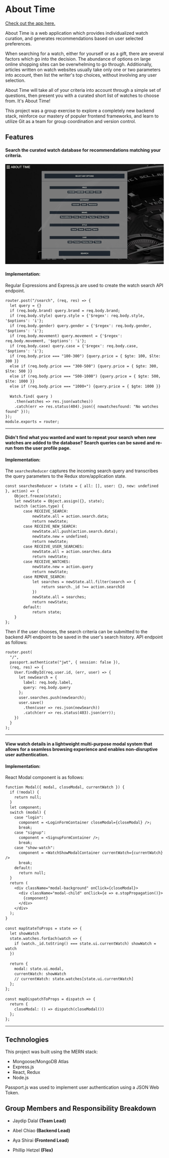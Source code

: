 # About Time

[Check out the app here.](https://about--time.herokuapp.com/)

About Time is a web application which provides individualized watch curation, and generates recommendations based on user selected preferences.

When searching for a watch, either for yourself or as a gift, there are several factors which go into the decision. The abundance of options on large online shopping sites can be overwhelming to go through. Additionally, articles written on watch websites usually take only one or two parameters into account, then list the writer's top choices, without involving any user selection.

About Time will take all of your criteria into account through a simple set of questions, then present you with a curated short list of watches to choose from. It's About Time!

This project was a group exercise to explore a completely new backend stack, reinforce our mastery of populer frontend frameworks, and learn to utilize Git as a team for group coordination and version control.


## Features
#### Search the curated watch database for recommendations matching your criteria.
![Search demo](img/aboutTime.png)

#### Implementation:
Regular Expressions and Express.js are used to create the watch search API endpoint.
```
router.post("/search", (req, res) => {
  let query = {}
  if (req.body.brand) query.brand = req.body.brand;
  if (req.body.style) query.style = {'$regex': req.body.style, '$options': 'i'};
  if (req.body.gender) query.gender = {'$regex': req.body.gender, '$options': 'i'};
  if (req.body.movement) query.movement = {'$regex': req.body.movement, '$options': 'i'};
  if (req.body.case) query.case = {'$regex': req.body.case, '$options': 'i'};
  if (req.body.price === "100-300") {query.price = { $gte: 100, $lte: 300 }}
  else if (req.body.price === "300-500") {query.price = { $gte: 300, $lte: 500 }}
  else if (req.body.price === "500-1000") {query.price = { $gte: 500, $lte: 1000 }}
  else if (req.body.price === "1000+") {query.price = { $gte: 1000 }}

  Watch.find( query )
    .then(watches => res.json(watches))
    .catch(err => res.status(404).json({ nowatchesfound: "No watches found" }));
});
module.exports = router;
```
___
#### Didn't find what you wanted and want to repeat your search when new watches are added to the database? Search queries can be saved and re-run from the user profile page.

#### Implementation:

The ```searchesReducer``` captures the incoming search query and transcribes the query parameters to the Redux store/application state.
```
const searchesReducer = (state = { all: [], user: {}, new: undefined }, action) => {
    Object.freeze(state);
    let newState = Object.assign({}, state);
    switch (action.type) {
        case RECEIVE_SEARCH:
            newState.all = action.search.data;
            return newState;
        case RECEIVE_NEW_SEARCH:
            newState.all.push(action.search.data);
            newState.new = undefined;
            return newState;
        case RECEIVE_USER_SEARCHES:
            newState.all = action.searches.data
            return newState;
        case RECEIVE_WATCHES:
            newState.new = action.query
            return newState;
        case REMOVE_SEARCH:
            let searches = newState.all.filter(search => {
                return search._id !== action.searchId
            })
            newState.all = searches;
            return newState;
        default:
            return state;
    }
};
```
Then if the user chooses, the search criteria can be submitted to the backend API endpoint to be saved in the user's search history. API endpoint as follows:
```
router.post(
  "/",
  passport.authenticate("jwt", { session: false }),
  (req, res) => {
    User.findById(req.user.id, (err, user) => {
      let newSearch = {
        label: req.body.label,
        query: req.body.query
      };
      user.searches.push(newSearch);
      user.save()
        .then(user => res.json(newSearch))
        .catch(err => res.status(403).json(err));
    })    
  }
);
```
___
#### View watch details in a lightweight multi-purpose modal system that allows for a seamless browsing experience and enables non-disruptive user authentication.

#### Implementation: 
React Modal component is as follows:
```
function Modal({ modal, closeModal, currentWatch }) {
  if (!modal) {
    return null;
  }
  let component;
  switch (modal) {
    case "login":
      component = <LoginFormContainer closeModal={closeModal} />;
      break;
    case "signup":
      component = <SignupFormContainer />;
      break;
    case "show-watch":
      component = <WatchShowModalContainer currentWatch={currentWatch} />
      break;
    default:
      return null;
  }
  return (
    <div className="modal-background" onClick={closeModal}>
      <div className="modal-child" onClick={e => e.stopPropagation()}>
        {component}
      </div>
    </div>
  );
}

const mapStateToProps = state => {
  let showWatch
  state.watches.forEach(watch => {
    if (watch._id.toString() === state.ui.currentWatch) showWatch = watch
  })

  return {
    modal: state.ui.modal,
    currentWatch: showWatch
    // currentWatch: state.watches[state.ui.currentWatch]
  };
};

const mapDispatchToProps = dispatch => {
  return {
    closeModal: () => dispatch(closeModal())
  };
};
```

___

## Technologies
This project was built using the MERN stack: 
- Mongoose/MongoDB Atlas
- Express.js
- React, Redux
- Node.js

Passport.js was used to implement user authentication using a JSON Web Token.

## Group Members and Responsibility Breakdown

* Jaydip Dalal **(Team Lead)**

* Abel Chiao **(Backend Lead)**

* Aya Shirai **(Frontend Lead)**

* Phillip Hetzel **(Flex)**
